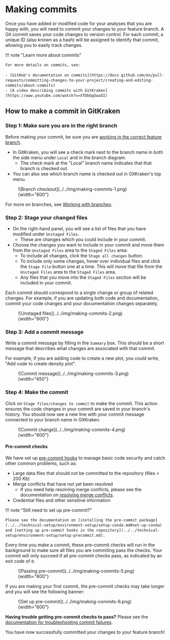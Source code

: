 # Making commits

Once you have added or modified code for your analyses that you are happy with, you will need to commit your changes to your feature branch.
A Git commit saves your code changes to version control.
For each commit, a unique ID (also known as a hash) will be assigned to identify that commit, allowing you to easily track changes.

!!! note "Learn more about commits"

    For more details on commits, see:

    - [GitHub's documentation on commits](https://docs.github.com/en/pull-requests/committing-changes-to-your-project/creating-and-editing-commits/about-commits)
    - [A video describing commits with GitKraken](https://www.youtube.com/watch?v=XfDbGgSwa5I)

## How to make a commit in GitKraken

### Step 1: Make sure you are in the right branch

Before making your commit, be sure you are [working in the correct feature branch](./working-with-branches.md#switching-between-branches).

- In GitKraken, you will see a check mark next to the branch name in both the side menu under `Local` and in the branch diagram.
    - The check mark at the "Local" branch name indicates that that branch is checked out.
- You can also see which branch name is checked out in GitKraken's top menu.

<figure markdown="span">
    ![Branch checkout](../../img/making-commits-1.png){width="600"}
</figure>

For more on branches, see [Working with branches](./working-with-branches.md).

### Step 2: Stage your changed files

- On the right-hand panel, you will see a list of files that you have modified under `Unstaged Files`.
    - These are changes which you could include in your commit.
- Choose the changes you want to include in your commit and move them from the `Unstaged Files` area to the `Staged Files` area:
    - To include all changes, click the `Stage all changes` button.
    - To include only some changes, hover over individual files and click the `Stage File` button one at a time.
    This will move that file from the `Unstaged Files` area to the `Staged Files` area.
    - Any files that you move into the `Staged Files` section will be included in your commit.

Each commit should correspond to a single change or group of related changes.
For example, if you are updating both code and documentation, commit your code changes and your documentation changes separately.

<figure markdown="span">
    ![Unstaged files](../../img/making-commits-2.png){width="600"}
</figure>

### Step 3: Add a commit message

Write a commit message by filling in the `Summary` box.
This should be a short message that describes what changes are associated with that commit.

For example, if you are adding code to create a new plot, you could write, "Add code to create density plot".

<figure markdown="span">
    ![Commit message](../../img/making-commits-3.png){width="450"}
</figure>

### Step 4: Make the commit

Click on `Stage files/changes to commit` to make the commit.
This action ensures the code changes in your commit are saved in your branch's history.
You should now see a new line with your commit message connected to your branch name in GitKraken.

<figure markdown="span">
    ![Commit change](../../img/making-commits-4.png){width="600"}
</figure>

#### Pre-commit checks

We have set up [pre-commit hooks](../../technical-setup/environment-setup/setup-precommit.md#what-is-pre-commit) to manage basic code security and catch other common problems, such as:

- Large data files that should not be committed to the repository (files > 200 Kb)
- Merge conflicts that have not yet been resolved
    - If you need help resolving merge conflicts, please see the documentation on [resolving merge conflicts](../creating-pull-requests/resolve-merge-conflicts.md).
- Credential files and other sensitive information


!!! note "Still need to set up pre-commit?"

    Please see the documentation on [installing the pre-commit package](../../technical-setup/environment-setup/setup-conda.md#set-up-conda) and [setting up pre-commit hooks in the repository](../../technical-setup/environment-setup/setup-precommit.md).


Every time you make a commit, these pre-commit checks will run in the background to make sure all files you are commiting pass the checks.
Your commit will only succeed if all pre-commit checks pass, as indicated by an exit code of `0`:

<figure markdown="span">
    ![Passing pre-commit](../../img/making-commits-5.png){width="600"}
</figure>


If you are making your first commit, the pre-commit checks may take longer and you will see the following banner:

<figure markdown="span">
    ![Set up pre-commit](../../img/making-commits-6.png){width="600"}
</figure>

**Having trouble getting pre-commit checks to pass?**
Please see the [documentation for troubleshooting commit failures](troubleshooting-commits.md#why-is-pre-commit-failing).

You have now successfully committed your changes to your feature branch!
